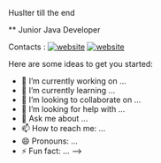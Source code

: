 Huslter till the end

** Junior Java Developer

Contacts : 
[![website](./img/instagram-light.svg)](https://instagram.com/baldzhiyski__#gh-light-mode-only)
[![website](./img/instagram-dark.svg)](https://instagram.com/baldzhiyski__#gh-dark-mode-only)

Here are some ideas to get you started:

- 🔭 I’m currently working on ...
- 🌱 I’m currently learning ...
- 👯 I’m looking to collaborate on ...
- 🤔 I’m looking for help with ...
- 💬 Ask me about ...
- 📫 How to reach me: ...
- 😄 Pronouns: ...
- ⚡ Fun fact: ...
-->
